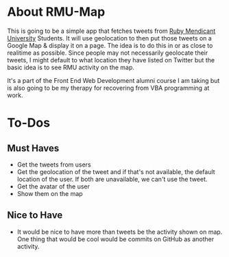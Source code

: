 # About RMU-Map

This is going to be a simple app that fetches tweets from [Ruby Mendicant
University](http://university.rubymendicant.com/) Students. It will use 
geolocation to then put those tweets on a Google Map & display it on a page. 
The idea is to do this in or as close to realitime as possible. Since people 
may not necessarily geolocate their tweets, I might default to what location 
they have listed on Twitter but the basic idea is to see RMU activity on the 
map.

It's a part of the Front End Web Development alumni course I am taking but is
also going to be my therapy for recovering from VBA programming at work.

# To-Dos

## Must Haves
* Get the tweets from users
* Get the geolocation of the tweet and if that's not available, the default
  location of the user. If both are unavailable, we can't use the tweet.
* Get the avatar of the user
* Show them on the map

## Nice to Have
* It would be nice to have more than tweets be the activity shown on map. One
  thing that would be cool would be commits on GitHub as another activity.
